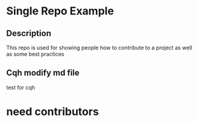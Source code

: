 # Single Repo Example

## Description
This repo is used for showing people how to contribute to a project as well as some best practices

## Cqh modify md file
test for cqh 

# need contributors
